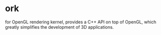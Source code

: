 # ork
for OpenGL rendering kernel, provides a C++ API on top of OpenGL, which greatly simplifies the development of 3D applications. 
